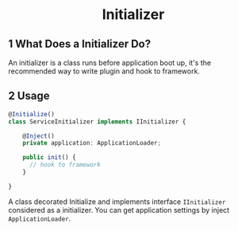 <h1 align="center">Initializer</h1>


## 1 What Does a Initializer Do?

An initializer is a class runs before application boot up,
it's the recommended way to write plugin and hook to framework.


## 2 Usage

```typescript
@Initialize()
class ServiceInitializer implements IInitializer {

    @Inject()
    private application: ApplicationLoader;

    public init() {
      // hook to framework
    }

}
```

A class decorated Initialize and implements interface `IInitializer` considered as a initializer.
You can get application settings by inject `ApplicationLoader`.

